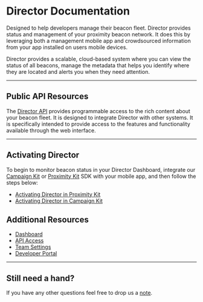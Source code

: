 # Director Documentation

Designed to help developers manage their beacon fleet. Director provides status
and management of your proximity beacon network. It does this by leveraging
both a management mobile app and crowdsourced information from your app
installed on users mobile devices.

Director provides a scalable, cloud-based system where you can view the status
of all beacons, manage the metadata that helps you identify where they are
located and alerts you when they need attention.

---

## Public API Resources

The [Director API](api) provides programmable access to the rich content
about your beacon fleet. It is designed to integrate Director with other
systems. It is specifically intended to provide access to the features and
functionality available through the web interface.

---

## Activating Director

To begin to monitor beacon status in your Director Dashboard, integrate our <a href="https://campaignkit.radiusnetworks.com/docs/overview">Campaign Kit</a> or <a href= "https://proximitykit.radiusnetworks.com/docs/overview">Proximity Kit</a> SDK with your mobile app, and then follow the steps below:

- [Activating Director in Proximity Kit](https://proximitykit.radiusnetworks.com/docs/director)
- [Activating Director in Campaign Kit](https://campaignkit.radiusnetworks.com/docs/director)

## Additional Resources

- [Dashboard](https://director.radiusnetworks.com/teams)
- [API Access](https://account.radiusnetworks.com/personal_tokens)
- [Team Settings](https://account.radiusnetworks.com/teams)
- [Developer Portal](http://developer.radiusnetworks.com)

---

## Still need a hand?

If you have any other questions feel free to drop us a [note](mailto:support@radiusnetworks.com).
